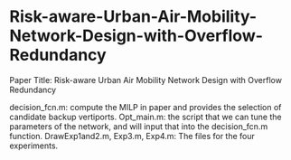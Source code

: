 # Risk-aware-Urban-Air-Mobility-Network-Design-with-Overflow-Redundancy

Paper Title:  Risk-aware Urban Air Mobility Network Design with Overflow Redundancy

decision_fcn.m: compute the MILP in paper and provides the selection of candidate backup vertiports.
Opt_main.m: the script that we can tune the parameters of the network, and will input that into the decision_fcn.m function.
DrawExp1and2.m, Exp3.m, Exp4.m: The files for the four experiments.
